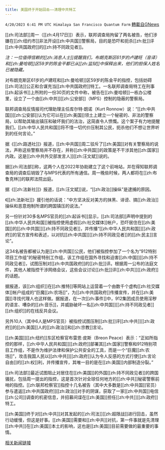 ```yaml
---
title: 美国终于开始回击——清理中共特工
---
```

`4/20/2023 6:41 PM UTC Himalaya San Francisco Quantum Farm` [轉載自GNews](https://gnews.org/articles/1242652)

[[zh:司法部]]周一（[[zh:4月17日]]）表示，联邦调查局拘留了两名被告，他们涉嫌在[[zh:纽约市]]非法开设[[zh:中共国]]警察局，目的是恐吓和扼杀[[zh:批]]评[[zh:中共国政府]]的[[zh:持不同政见者]]。

*注：一位值得信赖的[[zh:消息人士]]提醒我们，布朗克斯区61岁的卢建旺（音译）和[[zh:曼哈顿]]区59岁的陈金平都已从[[zh:监狱]]中保释出来，他们的担保人姓名已被隐藏。*

对布朗克斯区61岁的卢建旺和[[zh:曼哈顿]]区59岁的陈金平的指控，包括妨碍[[zh:司法]]公正和合谋充当[[zh:中共国政府]]特工。一名联邦调查局特工在刑事[[zh:起诉书]]上所附的一份30页的文件中称，被告在[[zh:曼哈顿]]一栋办公楼里，设立了一个由[[zh:中共]][[zh:公安部]]（MPS）控制的隐蔽的警察局。

联邦调查局反情报司代理助理主任库尔特·朗诺（Kurt Ronnow）说：“[[zh:中共国]][[zh:公安部]]认为它可以在[[zh:美国]]领土上建立一个秘密的、非法的警察局，以帮助其输出镇压和破坏我们的法治，这简直令人愤慨。这个案子有力地提醒我们，[[zh:中华人民共和国]]将不惜一切代价压制其公民，扼杀他们不想让世界听到的任何言论。”

据《[[zh:路透社]]》报道，[[zh:中共国]]周二驳斥了[[zh:美国]]对有关警察局的说法，声称这些警察局并不存在，并称[[zh:中共国]]的政策是不干涉其他[[zh:国家]]内政。这是[[zh:中共外交部发言人]][[zh:汪文斌]]说的。

据[[zh:司法部]]称，这两个人在2022年协助建立了这个前哨站，并在得知联邦调查局的调查后销毁了与MPS代表的所有通信。周一晚些时候，两人都将在[[zh:布鲁克林]]的联邦法院出庭。

据《[[zh:法新社]]》报道，[[zh:汪文斌]]说，“[[zh:政治]]操纵”是逮捕的原因。

《[[zh:法新社]]》援引他的话说：“中方坚决反对美方的抹黑、诽谤、搞[[zh:政治]]操纵和恶意炮制所谓的跨国镇压的说法。”

另一份针对30多名MPS官员的[[zh:起诉书]]显示，[[zh:司法部]]声明中提到的[[zh:中华人民共和国]]被指控使用虚假[[zh:社交媒体]]帐户，恐吓居住在[[zh:美国]]的[[zh:中共国]][[zh:持不同政见者]]，并传播“[[zh:中华人民共和国]][[zh:政府]]的官方宣传和表述，以对抗[[zh:中共国]][[zh:持不同政见者]]的[[zh:民主]]言论”。

这34名被告都被认为是[[zh:中共国]]公民，他们被指控参加了一个名为“912特别项目工作组”的秘密特别工作组，该工作组在国外寻找和迫害[[zh:中国]][[zh:持不同政见者]]，试图压制对[[zh:中共国政府]]的[[zh:批]]评。根据周一公布的法庭文件，其他人被指控干涉网络会议，这些会议讨论[[zh:批]]评[[zh:中共]][[zh:政府]]的话题。

据报道，该[[zh:组织]]在[[zh:推特]]等网站上运营着一个由数千个虚构[[zh:社交媒体]]帐户组成的“巨魔[[zh:农场]]”，为[[zh:中共国政府]]传播宣传，并在[[zh:美国]]寻找代理人也这样做。据报道，在一次[[zh:事件]]中，912集团成员使用淫秽的语言、嘈杂的[[zh:音乐]]，并威胁破坏一名[[zh:中共国]][[zh:持不同政见者]][[zh:组织]]的在线反共会议。

另外10人（其中6人是MPS官员）被指控试图压制[[zh:批]]评[[zh:中共]][[zh:政府]]的[[zh:美国]]人的[[zh:政治]]和[[zh:宗教]]言论。

[[zh:美国]][[zh:纽约]]东区检察官布雷恩·皮斯（Breon Peace）表示：“正如所指控的那样，[[zh:中华人民共和国]][[zh:政府]]部署其[[zh:国家]]警察和912特别项目工作组，不是作为维护法律和保护公共安全的工具，而是一个“巨魔[[zh:农场]]”，攻击我国人民以[[zh:中共]][[zh:政府]]认为令人反感的方式行使[[zh:言论自由]]的[[zh:权]]利，并传播宣传，其唯一目的是在[[zh:美国]]内部制造分裂。”

[[zh:司法部]]最近试图阻止对居住在[[zh:美国]]的外国[[zh:持不同政见者]]的跨国骚扰，包括周一提出的指控，这是首次针对全球任何地方的[[zh:中共]]秘密警察前哨的指控。[[zh:联邦检察官]]指控十几名被告（其中大多数是[[zh:中共国]]官员）参与遣返[[zh:中共国政府]][[zh:政治]]对手的阴谋，获取了一家[[zh:中共国]]电信[[zh:公司]]调查的机密信息，并招募间谍在[[zh:美国]]担任[[zh:中共]][[zh:政府]]特工。

[[zh:美国]]终于对[[zh:中共]]对其发起的[[zh:司法]][[zh:超限战]]进行回击，虽然行动缓慢，但这是好事。[[zh:美国]]需要和[[zh:中共]]对抗，第一件事就是先清理[[zh:中共]]在[[zh:美国]]本土的影响，这也是[[zh:美国]]目前需要做的最重要的事情。

[相关新闻链接](https://waynedupree.com/2023/04/illegal-chinese-police-station)
